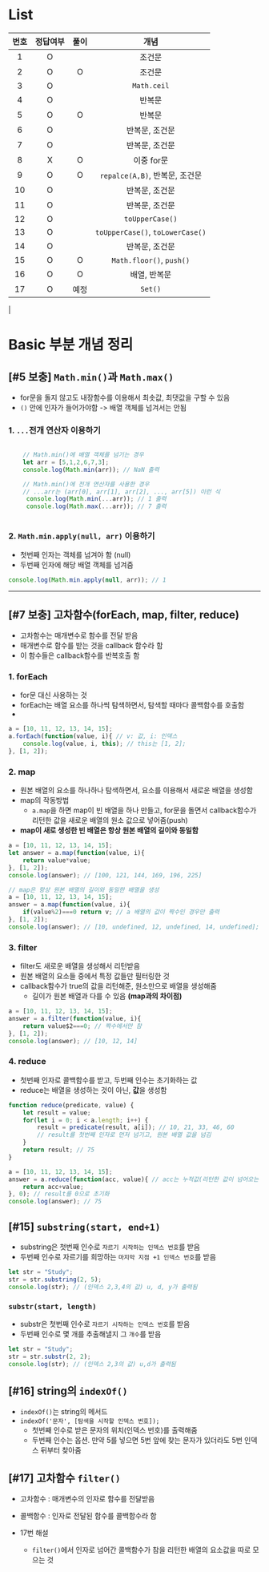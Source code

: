 # List
|번호|정답여부|풀이|개념|
|:---:|:---:|:---:|:---:|
|1|O||조건문
|2|O|O|조건문
|3|O||`Math.ceil`
|4|O||반복문
|5|O|O|반복문
|6|O||반복문, 조건문 
|7|O||반복문, 조건문
|8|X|O|이중 for문
|9|O|O|`repalce(A,B)`, 반복문, 조건문
|10|O||반복문, 조건문
|11|O||반복문, 조건문
|12|O||`toUpperCase()`
|13|O||`toUpperCase()`, `toLowerCase()`
|14|O||반복문, 조건문
|15|O|O|`Math.floor()`, `push()`
|16|O|O|배열, 반복문
|17|O|예정|`Set()`
|

# Basic 부분 개념 정리
## [#5 보충] `Math.min()`과 `Math.max()` 
- for문을 돌지 않고도 내장함수를 이용해서 최솟값, 최댓값을 구할 수 있음
- `()` 안에 인자가 들어가야함 -> 배열 객체를 넘겨서는 안됨

### 1. `...`전개 연산자 이용하기

```js
    
    // Math.min()에 배열 객체를 넘기는 경우
    let arr = [5,1,2,6,7,3];
    console.log(Math.min(arr)); // NaN 출력

    // Math.min()에 전개 연산자를 사용한 경우
    // ...arr는 (arr[0], arr[1], arr[2], ..., arr[5]) 이런 식
     console.log(Math.min(...arr)); // 1 출력
     console.log(Math.max(...arr)); // 7 출력
     
```

### 2. `Math.min.apply(null, arr)` 이용하기
- 첫번째 인자는 객체를 넘겨야 함 (null)
- 두번째 인자에 해당 배열 객체를 넘겨줌

```js
console.log(Math.min.apply(null, arr)); // 1
```

---
## [#7 보충] 고차함수(forEach, map, filter, reduce)
- 고차함수는 매개변수로 함수를 전달 받음
- 매개변수로 함수를 받는 것을 callback 함수라 함
- 이 함수들은 callback함수를 반복호출 함
  
### 1. forEach
- for문 대신 사용하는 것 
- forEach는 배열 요소를 하나씩 탐색하면서, 탐색할 때마다 콜백함수를 호출함
- 
```js
a = [10, 11, 12, 13, 14, 15];
a.forEach(function(value, i){ // v: 값, i: 인덱스
    console.log(value, i, this); // this는 [1, 2];
}, [1, 2]);
```

### 2. map
- 원본 배열의 요소를 하나하나 탐색하면서, 요소를 이용해서 새로운 배열을 생성함
- map의 작동방법
  - `a.map`을 하면 map이 빈 배열을 하나 만들고, for문을 돌면서 callback함수가 리턴한 값을 새로운 배열의 원소 값으로 넣어줌(push)
- **map이 새로 생성한 빈 배열은 항상 원본 배열의 길이와 동일함**

```js
a = [10, 11, 12, 13, 14, 15];
let answer = a.map(function(value, i){
    return value*value;
}, [1, 2]);
console.log(answer); // [100, 121, 144, 169, 196, 225]

// map은 항상 원본 배열의 길이와 동일한 배열을 생성
a = [10, 11, 12, 13, 14, 15];
answer = a.map(function(value, i){
    if(value%2)===0 return v; // a 배열의 값이 짝수인 경우만 출력
}, [1, 2]);
console.log(answer); // [10, undefined, 12, undefined, 14, undefined];
```

### 3. filter
- filter도 새로운 배열을 생성해서 리턴받음
- 원본 배열의 요소들 중에서 특정 값들만 필터링한 것
- callback함수가 true의 값을 리턴해준, 원소만으로 배열을 생성해줌 
  - 길이가 원본 배열과 다를 수 있음 **(map과의 차이점)**

```js
a = [10, 11, 12, 13, 14, 15];
answer = a.filter(function(value, i){
    return value$2===0; // 짝수에서만 참
}, [1, 2]);
console.log(answer); // [10, 12, 14]
```

### 4. reduce
- 첫번째 인자로 콜백함수를 받고, 두번째 인수는 초기화하는 값
- reduce는 배열을 생성하는 것이 아닌, **값**을 생성함

```js
function reduce(predicate, value) {
    let result = value;
    for(let i = 0; i < a.length; i++) {
        result = predicate(result, a[i]); // 10, 21, 33, 46, 60
        // result를 첫번째 인자로 먼저 넘기고, 원본 배열 값을 넘김
    }
    return result; // 75
}
```

```js
a = [10, 11, 12, 13, 14, 15];
answer = a.reduce(function(acc, value){ // acc는 누적값(리턴한 값이 넘어오는 부분)
    return acc+value; 
}, 0); // result를 0으로 초기화 
console.log(answer); // 75
```

## [#15] `substring(start, end+1)`
- substring은 첫번째 인수로 `자르기 시작하는 인덱스 번호`를 받음
- 두번째 인수로 자르기를 희망하는 `마지막 지점 +1 인덱스 번호`를 받음

```js
let str = "Study";
str = str.substring(2, 5);
console.log(str); // (인덱스 2,3,4의 값) u, d, y가 출력됨
```

### `substr(start, length)`
- substr은 첫번째 인수로 `자르기 시작하는 인덱스 번호`를 받음
- 두번째 인수로 몇 개를 추출해낼지 그 `개수`를 받음

```js
let str = "Study";
str = str.substr(2, 2);
console.log(str); // (인덱스 2,3의 값) u,d가 출력됨
```

## [#16] string의 `indexOf()`
- `indexOf()`는 string의 메서드
- `indexOf('문자', [탐색을 시작할 인덱스 번호]);`
  - 첫번째 인수로 받은 문자의 위치(인덱스 번호)를 출력해줌
  - 두번째 인수는 옵션. 만약 5를 넣으면 5번 앞에 찾는 문자가 있더라도 5번 인덱스 뒤부터 찾아줌


## [#17] 고차함수 `filter()`
- 고차함수 : 매개변수의 인자로 함수를 전달받음
- 콜백함수 : 인자로 전달된 함수를 콜백함수라 함

- 17번 해설
  - `filter()`에서 인자로 넘어간 콜백함수가 참을 리턴한 배열의 요소값을 따로 모으는 것
